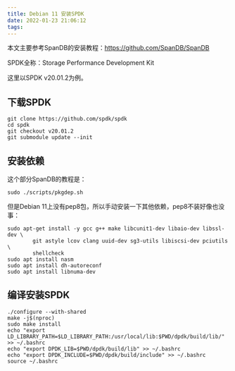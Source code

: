 ```yaml
---
title: Debian 11 安装SPDK
date: 2022-01-23 21:06:12
tags:
---
```


本文主要参考SpanDB的安装教程：<https://github.com/SpanDB/SpanDB>

SPDK全称：Storage Performance Development Kit

这里以SPDK v20.01.2为例。

## 下载SPDK

```shell
git clone https://github.com/spdk/spdk
cd spdk
git checkout v20.01.2
git submodule update --init
```

## 安装依赖

这个部分SpanDB的教程是：

```shell
sudo ./scripts/pkgdep.sh
```

但是Debian 11上没有pep8包，所以手动安装一下其他依赖，pep8不装好像也没事：

```shell
sudo apt-get install -y gcc g++ make libcunit1-dev libaio-dev libssl-dev \
        git astyle lcov clang uuid-dev sg3-utils libiscsi-dev pciutils \
        shellcheck
sudo apt install nasm
sudo apt install dh-autoreconf
sudo apt install libnuma-dev
```

## 编译安装SPDK

```shell
./configure --with-shared
make -j$(nproc)
sudo make install
echo "export LD_LIBRARY_PATH=$LD_LIBRARY_PATH:/usr/local/lib:$PWD/dpdk/build/lib/" >> ~/.bashrc
echo "export DPDK_LIB=$PWD/dpdk/build/lib" >> ~/.bashrc
echo "export DPDK_INCLUDE=$PWD/dpdk/build/include" >> ~/.bashrc
source ~/.bashrc 
```
